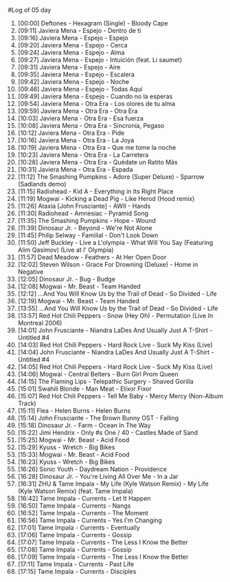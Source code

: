 #Log of 05 day

1. [00:00] Deftones - Hexagram (Single) - Bloody Cape
1. [09:11] Javiera Mena - Espejo - Dentro de ti
1. [09:16] Javiera Mena - Espejo - Espejo
1. [09:20] Javiera Mena - Espejo - Cerca
1. [09:24] Javiera Mena - Espejo - Alma
1. [09:27] Javiera Mena - Espejo - Intuición (feat. Li saumet)
1. [09:31] Javiera Mena - Espejo - Aire
1. [09:35] Javiera Mena - Espejo - Escalera
1. [09:42] Javiera Mena - Espejo - Noche
1. [09:46] Javiera Mena - Espejo - Todas Aquí
1. [09:49] Javiera Mena - Espejo - Cuando no la esperas
1. [09:54] Javiera Mena - Otra Era - Los olores de tu alma
1. [09:59] Javiera Mena - Otra Era - Otra Era
1. [10:03] Javiera Mena - Otra Era - Esa fuerza
1. [10:08] Javiera Mena - Otra Era - Sincronía, Pegaso
1. [10:12] Javiera Mena - Otra Era - Pide
1. [10:16] Javiera Mena - Otra Era - La Joya
1. [10:19] Javiera Mena - Otra Era - Que me tome la noche
1. [10:23] Javiera Mena - Otra Era - La Carretera
1. [10:28] Javiera Mena - Otra Era - Quédate un Ratito Más
1. [10:31] Javiera Mena - Otra Era - Espada
1. [11:12] The Smashing Pumpkins - Adore (Super Deluxe) - Sparrow (Sadlands demo)
1. [11:15] Radiohead - Kid A - Everything in Its Right Place
1. [11:19] Mogwai - Kicking a Dead Pig - Like Herod (Hood remix)
1. [11:26] Ataxia [John Frusciante] - AWII - Hands
1. [11:30] Radiohead - Amnesiac - Pyramid Song
1. [11:35] The Smashing Pumpkins - Hope - Wound
1. [11:39] Dinosaur Jr. - Beyond - We're Not Alone
1. [11:45] Philip Selway - Familial - Don't Look Down
1. [11:50] Jeff Buckley - Live a L'olympia - What Will You Say (Featuring Alim Qasimov) (Live at l' Olympia)
1. [11:57] Dead Meadow - Feathers - At Her Open Door
1. [12:02] Steven Wilson - Grace For Drowning (Deluxe) - Home in Negative
1. [12:05] Dinosaur Jr. - Bug - Budge
1. [12:08] Mogwai - Mr. Beast - Team Handed
1. [12:12] ...And You Will Know Us by the Trail of Dead - So Divided - Life
1. [12:19] Mogwai - Mr. Beast - Team Handed
1. [13:55] ...And You Will Know Us by the Trail of Dead - So Divided - Life
1. [13:57] Red Hot Chili Peppers - Snow (Hey Oh) - Permutation (Live In Montreal 2006)
1. [14:01] John Frusciante - Niandra LaDes And Usually Just A T-Shirt - Untitled #4
1. [14:03] Red Hot Chili Peppers - Hard Rock Live - Suck My Kiss (Live)
1. [14:04] John Frusciante - Niandra LaDes And Usually Just A T-Shirt - Untitled #4
1. [14:05] Red Hot Chili Peppers - Hard Rock Live - Suck My Kiss (Live)
1. [14:06] Mogwai - Central Belters - Burn Girl Prom Queen
1. [14:15] The Flaming Lips - Telepathic Surgery - Shaved Gorilla
1. [15:01] Swahili Blonde - Man Meat - Elixor Fixor
1. [15:07] Red Hot Chili Peppers - Tell Me Baby - Mercy Mercy (Non-Album Track)
1. [15:11] Flea - Helen Burns - Helen Burns
1. [15:14] John Frusciante - The Brown Bunny OST - Falling
1. [15:18] Dinosaur Jr. - Farm - Ocean In The Way
1. [15:22] Jimi Hendrix - Only #s One / 40 - Castles Made of Sand
1. [15:25] Mogwai - Mr. Beast - Acid Food
1. [15:29] Kyuss - Wretch - Big Bikes
1. [15:33] Mogwai - Mr. Beast - Acid Food
1. [16:23] Kyuss - Wretch - Big Bikes
1. [16:26] Sonic Youth - Daydream Nation - Providence
1. [16:28] Dinosaur Jr. - You're Living All Over Me - In a Jar
1. [16:31] ZHU & Tame Impala - My Life (Kyle Watson Remix) - My Life (Kyle Watson Remix) (feat. Tame Impala)
1. [16:42] Tame Impala - Currents - Let It Happen
1. [16:50] Tame Impala - Currents - Nangs
1. [16:52] Tame Impala - Currents - The Moment
1. [16:56] Tame Impala - Currents - Yes I'm Changing
1. [17:01] Tame Impala - Currents - Eventually
1. [17:06] Tame Impala - Currents - Gossip
1. [17:07] Tame Impala - Currents - The Less I Know the Better
1. [17:08] Tame Impala - Currents - Gossip
1. [17:09] Tame Impala - Currents - The Less I Know the Better
1. [17:11] Tame Impala - Currents - Past Life
1. [17:15] Tame Impala - Currents - Disciples
